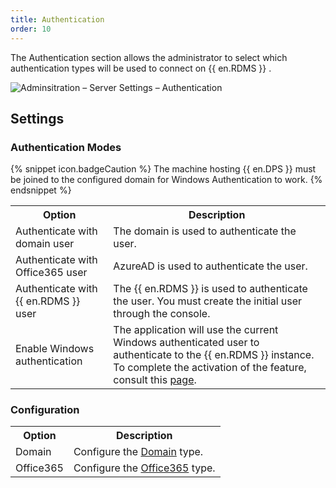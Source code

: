 ```yaml
---
title: Authentication
order: 10
---
```

The Authentication section allows the administrator to select which authentication types will be used to connect on {{ en.RDMS }} .  

![Adminsitration – Server Settings – Authentication](/img/en/server/pssettingsauthentication.png)

## Settings 
### Authentication Modes 
{% snippet icon.badgeCaution %} 
The machine hosting {{ en.DPS }} must be joined to the configured domain for Windows Authentication to work. 
{% endsnippet %}
 
<table>
	<tr>
		<th>
Option 
		</th>
		<th>
Description 
		</th>
	</tr>
	<tr>
		<td>
Authenticate with domain user 
		</td>
		<td>
The domain is used to authenticate the user. 
		</td>
	</tr>
	<tr>
		<td>
Authenticate with Office365 user 
		</td>
		<td>
AzureAD is used to authenticate the user. 
		</td>
	</tr>
	<tr>
		<td>
Authenticate with {{ en.RDMS }} user 
		</td>
		<td>
The {{ en.RDMS }} is used to authenticate the user. You must create the initial user through the console. 
		</td>
	</tr>
	<tr>
		<td>
Enable Windows authentication 
		</td>
		<td>
The application will use the current Windows authenticated user to authenticate to the {{ en.RDMS }} instance. To complete the activation of the feature, consult this <a href="/kb/devolutions-server/how-to-articles/configure-windows-authentication/" target="_blank">page</a>. 
		</td>
	</tr>
</table>

### Configuration 
<table>
	<tr>
		<th>
Option 
		</th>
		<th>
Description 
		</th>
	</tr>
	<tr>
		<td>
Domain 
		</td>
		<td>
Configure the <a href="/server/web-interface/administration/configuration/server-settings/general/authentication/domain/" target="_blank">Domain</a> type. 
		</td>
	</tr>
	<tr>
		<td>
Office365 
		</td>
		<td>
Configure the <a href="/server/web-interface/administration/configuration/server-settings/general/authentication/office-365/" target="_blank">Office365</a> type. 
		</td>
	</tr>
</table>



